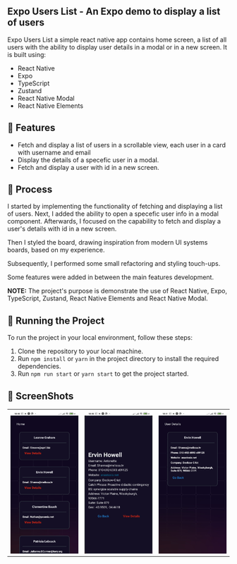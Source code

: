 ## Expo Users List - An Expo demo to display a list of users

Expo Users List a simple react native app contains home screen, a list of all users with the ability to display user details in a modal or in a new screen. It is built using:

- React Native
- Expo
- TypeScript
- Zustand
- React Native Modal
- React Native Elements

## 👾 Features

- Fetch and display a list of users in a scrollable view, each user in a card with username and email
- Display the details of a specefic user in a modal.
- Fetch and display a user with id in a new screen.

## 📒 Process

I started by implementing the functionality of fetching and displaying a list of users. Next, I added the ability to open a specefic user info in a modal component. Afterwards, I focused on the capability to fetch and display a user's details with id in a new screen.

Then I styled the board, drawing inspiration from modern UI systems boards, based on my experience.

Subsequently, I performed some small refactoring and styling touch-ups.

Some features were added in between the main features development.

**NOTE:** The project's purpose is demonstrate the use of React Native, Expo, TypeScript, Zustand, React Native Elements and React Native Modal.

## 🚦 Running the Project

To run the project in your local environment, follow these steps:

1. Clone the repository to your local machine.
2. Run `npm install` or `yarn` in the project directory to install the required dependencies.
3. Run `npm run start` or `yarn start` to get the project started.

## 📱 ScreenShots
<table>
  <tr>
<td><img src="./screenshots/home.jpg" width="250" alt="Home Page"></td>
<td><img src="./screenshots/modal.jpg" width="250" alt="Modal"></td>
<td><img src="./screenshots/details.jpg" width="250" alt="Details Page"></td>
  </tr>
</table>


